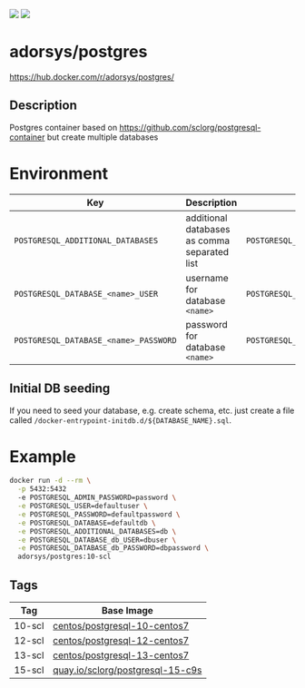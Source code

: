 [![](https://img.shields.io/docker/pulls/adorsys/postgres.svg?logo=docker)](https://hub.docker.com/r/adorsys/postgres/)
[![](https://img.shields.io/docker/stars/adorsys/postgres.svg?logo=docker)](https://hub.docker.com/r/adorsys/postgres/)

# adorsys/postgres

https://hub.docker.com/r/adorsys/postgres/

## Description

Postgres container based on https://github.com/sclorg/postgresql-container but create multiple databases

# Environment

| Key | Description | Example |
|-----|-------------|---------|
| `POSTGRESQL_ADDITIONAL_DATABASES` | additional databases as comma separated list | `POSTGRESQL_ADDITIONAL_DATABASES=db` |
| `POSTGRESQL_DATABASE_<name>_USER` | username for database `<name>` | `POSTGRESQL_DATABASE_db_USER=dbuser` |
| `POSTGRESQL_DATABASE_<name>_PASSWORD` | password for database `<name>` | `POSTGRESQL_DATABASE_db_PASSWORD=dbpassword` |


## Initial DB seeding

If you need to seed your database, e.g. create schema, etc. just create a file called `/docker-entrypoint-initdb.d/${DATABASE_NAME}.sql`.

# Example
```bash
docker run -d --rm \
  -p 5432:5432
  -e POSTGRESQL_ADMIN_PASSWORD=password \
  -e POSTGRESQL_USER=defaultuser \
  -e POSTGRESQL_PASSWORD=defaultpassword \
  -e POSTGRESQL_DATABASE=defaultdb \
  -e POSTGRESQL_ADDITIONAL_DATABASES=db \
  -e POSTGRESQL_DATABASE_db_USER=dbuser \
  -e POSTGRESQL_DATABASE_db_PASSWORD=dbpassword \
  adorsys/postgres:10-scl
```

## Tags

| Tag | Base Image |
|-----|-------------|
| 10-scl | [centos/postgresql-10-centos7](https://hub.docker.com/r/centos/postgresql-10-centos7) |
| 12-scl | [centos/postgresql-12-centos7](https://hub.docker.com/r/centos/postgresql-12-centos7) |
| 13-scl | [centos/postgresql-13-centos7](https://hub.docker.com/r/centos/postgresql-13-centos7) |
| 15-scl | [quay.io/sclorg/postgresql-15-c9s](https://quay.io/sclorg/postgresql-15-c9s) |
